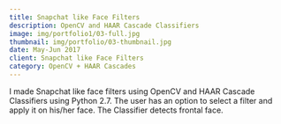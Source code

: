 ```yaml
---
title: Snapchat like Face Filters
description: OpenCV and HAAR Cascade Classifiers
image: img/portfolio1/03-full.jpg
thumbnail: img/portfolio/03-thumbnail.jpg
date: May-Jun 2017
client: Snapchat like Face Filters
category: OpenCV + HAAR Cascades
---
```

 I made Snapchat like face filters using OpenCV and HAAR Cascade Classifiers using Python 2.7. The user has an option to select a filter and apply it on his/her face. The Classifier detects frontal face.

